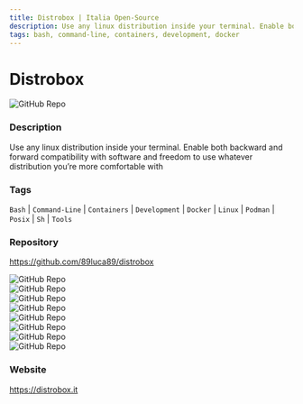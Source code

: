 ```yaml
---
title: Distrobox | Italia Open-Source
description: Use any linux distribution inside your terminal. Enable both backward and forward compatibility with software and freedom to use whatever distribution you’re more comfortable with
tags: bash, command-line, containers, development, docker
---
```

        

# Distrobox

![GitHub Repo](https://img.shields.io/static/v1?label=category&message=opensource&color=green)

### Description

Use any linux distribution inside your terminal. Enable both backward and forward compatibility with software and freedom to use whatever distribution you’re more comfortable with

### Tags

`Bash` | `Command-Line` | `Containers` | `Development` | `Docker` | `Linux` | `Podman` | `Posix` | `Sh` | `Tools`

### Repository

https://github.com/89luca89/distrobox

![GitHub Repo](https://img.shields.io/github/stars/89luca89/distrobox?style=social)<br />![GitHub Repo](https://img.shields.io/github/forks/89luca89/distrobox?style=social)<br />![GitHub Repo](https://img.shields.io/github/v/tag/89luca89/distrobox?style=social)<br />![GitHub Repo](https://img.shields.io/github/contributors/89luca89/distrobox)<br />![GitHub Repo](https://img.shields.io/github/issues-pr/89luca89/distrobox)<br />![GitHub Repo](https://img.shields.io/github/issues/89luca89/distrobox)<br />![GitHub Repo](https://img.shields.io/github/license/89luca89/distrobox)<br />![GitHub Repo](https://img.shields.io/github/last-commit/89luca89/distrobox)<br />

### Website

https://distrobox.it